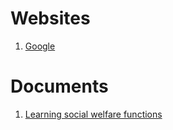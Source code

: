 # Websites

1. [Google](https://google.com)

# Documents

1. [Learning social welfare functions](./assets/documents/learning_social_welfare_functions.pdf)